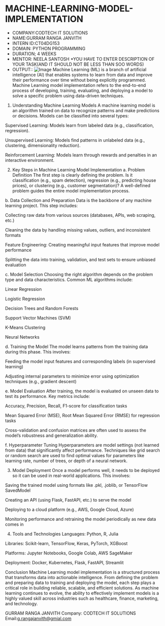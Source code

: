 # MACHINE-LEARNING-MODEL-IMPLEMENTATION
* COMPANY:CODTECH IT SOLUTIONS
* NAME:GURRAM RANGA JANVITH
* INTERN ID:CT04DG153
* DOMAIN: PYTHON PROGRAMMING
* DURATION; 4 WEEKS
* MENTOR: NEELA SANTOSH
*YOU HAVE TO ENTER DESCRIPTION OF YOUR TASK(AND IT SHOULD NOT BE LESS THAN SOO WORDS)
* OUTPUT::
![Image](https://github.com/user-attachments/assets/e8325d4d-888d-4b34-ad0c-e74c1da45ae1)
Machine Learning (ML) is a branch of artificial intelligence (AI) that enables systems to learn from data and improve their performance over time without being explicitly programmed. Machine Learning model implementation refers to the end-to-end process of developing, training, evaluating, and deploying a model to solve a specific problem using data-driven techniques.

1. Understanding Machine Learning Models
A machine learning model is an algorithm trained on data to recognize patterns and make predictions or decisions. Models can be classified into several types:

Supervised Learning: Models learn from labeled data (e.g., classification, regression).

Unsupervised Learning: Models find patterns in unlabeled data (e.g., clustering, dimensionality reduction).

Reinforcement Learning: Models learn through rewards and penalties in an interactive environment.

2. Key Steps in Machine Learning Model Implementation
a. Problem Definition
The first step is clearly defining the problem. Is it classification (e.g., spam detection), regression (e.g., predicting house prices), or clustering (e.g., customer segmentation)? A well-defined problem guides the entire model implementation process.

b. Data Collection and Preparation
Data is the backbone of any machine learning project. This step includes:

Collecting raw data from various sources (databases, APIs, web scraping, etc.)

Cleaning the data by handling missing values, outliers, and inconsistent formats

Feature Engineering: Creating meaningful input features that improve model performance

Splitting the data into training, validation, and test sets to ensure unbiased evaluation

c. Model Selection
Choosing the right algorithm depends on the problem type and data characteristics. Common ML algorithms include:

Linear Regression

Logistic Regression

Decision Trees and Random Forests

Support Vector Machines (SVM)

K-Means Clustering

Neural Networks

d. Training the Model
The model learns patterns from the training data during this phase. This involves:

Feeding the model input features and corresponding labels (in supervised learning)

Adjusting internal parameters to minimize error using optimization techniques (e.g., gradient descent)

e. Model Evaluation
After training, the model is evaluated on unseen data to test its performance. Key metrics include:

Accuracy, Precision, Recall, F1-score for classification tasks

Mean Squared Error (MSE), Root Mean Squared Error (RMSE) for regression tasks

Cross-validation and confusion matrices are often used to assess the model’s robustness and generalization ability.

f. Hyperparameter Tuning
Hyperparameters are model settings (not learned from data) that significantly affect performance. Techniques like grid search or random search are used to find optimal values for parameters like learning rate, number of trees, or depth of a neural network.

3. Model Deployment
Once a model performs well, it needs to be deployed so it can be used in real-world applications. This involves:

Saving the trained model using formats like .pkl, .joblib, or TensorFlow SavedModel

Creating an API (using Flask, FastAPI, etc.) to serve the model

Deploying to a cloud platform (e.g., AWS, Google Cloud, Azure)

Monitoring performance and retraining the model periodically as new data comes in

4. Tools and Technologies
Languages: Python, R, Julia

Libraries: Scikit-learn, TensorFlow, Keras, PyTorch, XGBoost

Platforms: Jupyter Notebooks, Google Colab, AWS SageMaker

Deployment: Docker, Kubernetes, Flask, FastAPI, Streamlit

Conclusion
Machine Learning model implementation is a structured process that transforms data into actionable intelligence. From defining the problem and preparing data to training and deploying the model, each step plays a critical role in building reliable, scalable, and efficient solutions. As machine learning continues to evolve, the ability to effectively implement models is a highly valued skill across industries such as healthcare, finance, marketing, and technology.

GURRAM RANGA JANVITH
Company: CODTECH IT SOLUTIONS
Email:g.rangajanvith@gmial.com

